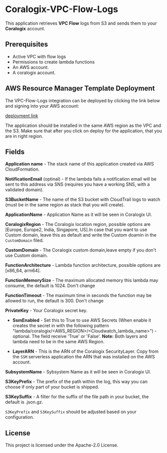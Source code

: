 # Coralogix-VPC-Flow-Logs

This application retrieves **VPC Flow** logs from S3 and sends them to your **Coralogix** account.

## Prerequisites
* Active VPC with flow logs 
* Permissions to create lambda functions
* An AWS account.
* A coralogix account.


## AWS Resource Manager Template Deployment

The VPC-Flow-Logs integration can be deployed by clicking the link below and signing into your AWS account:

[deployment link](https://us-east-1.console.aws.amazon.com/lambda/home?region=us-east-1#/create/app?applicationId=arn:aws:serverlessrepo:eu-central-1:597078901540:applications/Coralogix-VPC-Flog-Logs-S3)

The application should be installed in the same AWS region as the VPC and the S3. Make sure that after you click on deploy for the application, that you are in right region.


## Fields

**Application name** - The stack name of this application created via AWS CloudFormation.

**NotificationEmail** (optinal) - If the lambda fails a notification email will be sent to this address via SNS (requires you have a working SNS, with a validated domain).

**S3BucketName** - The name of the S3 bucket with CloudTrail logs to watch (must be in the same region as stack that you will create).

**ApplicationName** - Application Name as it will be seen in Coralogix UI.

**CoralogixRegion** - The Coralogix location region, possible options are [Europe, Europe2, India, Singapore, US].In case that you want to use Custom domain, leave this as default and write the Custom doamin in the ``CustomDomain`` filed.

**CustomDomain** - The Coralogix custom domain,leave empty if you don't use Custom domain.

**FunctionArchitecture** - Lambda function architecture, possible options are [x86_64, arm64]. 

**FunctionMemorySize** - The maximum allocated memory this lambda may consume, the default is 1024. Don't change

**FunctionTimeout** - The maximum time in seconds the function may be allowed to run, the default is 300. Don't change

**PrivateKey** - Your Coralogix secret key.

* **SsmEnabled** - Set this to True to use AWS Secrets  (When enable it creates the secret in with the following pattern "lambda/coralogix/<AWS_REGION>/<Cloudwatch_lambda_name>") - optional. The field receive 'True' or 'False'. 
**Note:** Both layers and lambda need to be in the same AWS Region.

* **LayerARN** - This is the ARN of the Coralogix SecurityLayer. Copy from the ``SSM`` serverless application the ARN that was installed on the AWS account. 

**SubsystemName** - Sybsystem Name as it will be seen in Coralogix UI.

**S3KeyPrefix** - The prefix of the path within the log, this way you can choose if only part of your bucket is shipped.

**S3KeySuffix** - A filter for the suffix of the file path in your bucket, the default is .json.gz.

`S3KeyPrefix` and `S3KeySuffix` should be adjusted based on your configuration.

## License

This project is licensed under the Apache-2.0 License.

